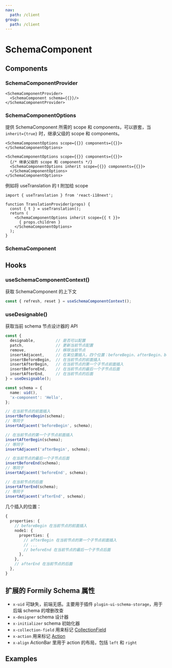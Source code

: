 ```yaml
---
nav:
  path: /client
group:
  path: /client
---
```


# SchemaComponent

## Components

### SchemaComponentProvider

```tsx | pure
<SchemaComponentProvider>
  <SchemaComponent schema={{}}/>
</SchemaComponentProvider>
```

### SchemaComponentOptions

提供 SchemaComponent 所需的 scope 和 components，可以嵌套，当 `inherit={true}` 时，继承父级的 scope 和 components。

```tsx | pure
<SchemaComponentOptions scope={{}} components={{}}>
</SchemaComponentOptions>

<SchemaComponentOptions scope={{}} components={{}}>
  {/* 继承父级的 scope 和 components */}
  <SchemaComponentOptions inherit scope={{}} components={{}}>
  </SchemaComponentOptions>
</SchemaComponentOptions>
```

例如将  useTranslation 的 t 附加给 scope

```tsx | pure
import { useTranslation } from 'react-i18next';

function TranslationProvider(props) {
  const { t } = useTranslation();
  return (
    <SchemaComponentOptions inherit scope={{ t }}>
      { props.children }
    </SchemaComponentOptions>
  );
}
```

### SchemaComponent

## Hooks

### useSchemaComponentContext()

获取 SchemaComponent 的上下文

```ts
const { refresh, reset } = useSchemaComponentContext();
```

### useDesignable()

获取当前 schema 节点设计器的 API

```ts
const {
  designable,         // 是否可以配置
  patch,              // 更新当前节点配置
  remove,             // 移除当前节点
  insertAdjacent,     // 在某位置插入，四个位置：beforeBegin、afterBegin、beforeEnd、afterEnd
  insertBeforeBegin,  // 在当前节点的前面插入
  insertAfterBegin,   // 在当前节点的第一个子节点前面插入
  insertBeforeEnd,    // 在当前节点的最后一个子节点后面
  insertAfterEnd,     // 在当前节点的后面
} = useDesignable();

const schema = {
  name: uid(),
  'x-component': 'Hello',
};

// 在当前节点的前面插入
insertBeforeBegin(schema);
// 等同于
insertAdjacent('beforeBegin', schema);

// 在当前节点的第一个子节点前面插入
insertAfterBegin(schema);
// 等同于
insertAdjacent('afterBegin', schema);

// 在当前节点的最后一个子节点后面
insertBeforeEnd(schema);
// 等同于
insertAdjacent('beforeEnd', schema);

// 在当前节点的后面
insertAfterEnd(schema);
// 等同于
insertAdjacent('afterEnd', schema);
```

几个插入的位置：

```ts
{
  properties: {
    // beforeBegin 在当前节点的前面插入
    node1: {
      properties: {
        // afterBegin 在当前节点的第一个子节点前面插入
        // ...
        // beforeEnd 在当前节点的最后一个子节点后面
      },
    },
    // afterEnd 在当前节点的后面
  },
}
```

## 扩展的 Formily Schema 属性

- `x-uid` 可缺失，前端无感。主要用于插件 `plugin-ui-schema-storage`，用于后端 schema 的增删改查  
- `x-designer` schema 设计器
- `x-initializer` schema 初始化器
- `x-collection-field` 用来标记 [CollectionField](collection-manager#collectionfield)
- `x-action` 用来标记 [Action](schema-components/action)
- `x-align` ActionBar 里用于 action 的布局，包括 `left` 和 `right`

## Examples

<code src="./demos/demo1.tsx" />

